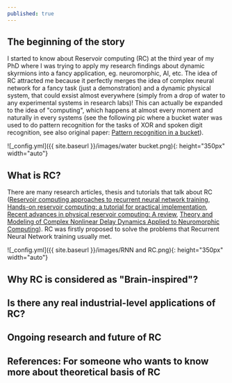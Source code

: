```yaml
---
published: true
---
```

## The beginning of the story

I started to know about Reservoir computing (RC) at the third year of my PhD where I was trying to apply my research findings about dynamic skyrmions into a fancy application, eg. neuromorphic, AI, etc. The idea of RC attracted me because it perfectly merges the idea of complex neural network for a fancy task (just a demonstration) and a dynamic physical system, that could exsist almost everywhere (simply from a drop of water to any experimental systems in research labs)! This can actually be expanded to the idea of "computing", which happens at almost every moment and naturally in every systems (see the following pic where a bucket water was used to do pattern recognition for the tasks of XOR and spoken digit recognition, see also original paper: [Pattern recognition in a bucket](https://link.springer.com/chapter/10.1007/978-3-540-39432-7_63)).

![_config.yml]({{ site.baseurl }}/images/water bucket.png){: height="350px" width="auto"}

## What is RC?

There are many research articles, thesis and tutorials that talk about RC ([Reservoir computing approaches to recurrent neural network training](https://amygdala.psychdept.arizona.edu/CompNeuro/Readings/week13/Lukosevicius-Jaeger+Reservoir-computing-recurrent-neural-network+CompSciRev+2019.pdf), [Hands-on reservoir computing: a tutorial for practical implementation](https://iopscience.iop.org/article/10.1088/2634-4386/ac7db7/pdf), [Recent advances in physical reservoir computing: A review](https://arxiv.org/pdf/1808.04962.pdf), [Theory and Modeling of Complex Nonlinear Delay Dynamics Applied to Neuromorphic Computing](https://hal.archives-ouvertes.fr/tel-01591441/file/PhD_thesis-Penkovsky-arch.pdf)). RC was firstly proposed to solve the problems that Recurrent Neural Network training usually met. 

![_config.yml]({{ site.baseurl }}/images/RNN and RC.png){: height="350px" width="auto"}


## Why RC is considered as "Brain-inspired"?

## Is there any real industrial-level applications of RC?

## Ongoing research and future of RC


References:
For someone who wants to know more about theoretical basis of RC
- 



